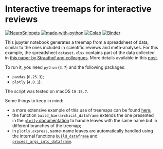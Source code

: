 # Interactive treemaps for interactive reviews

[![NeuroSnippets](https://img.shields.io/static/v1?label=Neuro&message=Snippets&color=orange)](http://neurosnippets.com/posts/interactive-treemaps/#post) [![made-with-python](https://img.shields.io/badge/Made%20with-Python-1f425f.svg)](https://www.python.org/) [![Colab](https://colab.research.google.com/assets/colab-badge.svg)](https://colab.research.google.com/github/matteomancini/neurosnippets/blob/master/brainviz/interactive-treemaps/treemap.ipynb) [![Binder](https://mybinder.org/badge_logo.svg)](https://mybinder.org/v2/gh/matteomancini/neurosnippets/master?filepath=dataviz/interactive-treemaps/treemap.ipynb)

This jupyter notebook generates a treemap from a spreadsheet of data, similar to the ones included in scientific reviews and meta-analyses. For this example, the spreadsheet `dataset.xlsx` contains part of the data collected in [this paper by Straathof and colleagues](https://www.ncbi.nlm.nih.gov/pmc/articles/PMC6360487/). More details available in this [post](http://neurosnippets.com/posts/interactive-treemaps/#post).

To run it, you need `python` (`3.7`) and the following packages:
* `pandas` (`0.25.3`);
* `plotly` (`4.8.1`).

The script was tested on macOS `10.15.7`.

Some things to keep in mind:
* a more extensive example of this use of treemaps can be found [here](https://github.com/matteomancini/myelin-meta-analysis);
* the function `build_hierarchical_dataframe` extends the one presented in the [`plotly` documentation](https://plotly.com/python/treemaps/#treemap-chart-with-a-continuous-colorscale) to handle leaves with the same name but in different branches of the treemap;
* in `plotly.express`, same-name leaves are automatically handled using the internal functions [`build_dataframe`](https://github.com/plotly/plotly.py/blob/03979d105c65dda3df3a155322eaff18f203b03f/packages/python/plotly/plotly/express/_core.py#L1254) and [`process_args_into_dataframe`](https://github.com/plotly/plotly.py/blob/03979d105c65dda3df3a155322eaff18f203b03f/packages/python/plotly/plotly/express/_core.py#L1052).
